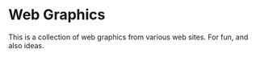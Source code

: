 Web Graphics
============

This is a collection of web graphics from various web sites. For fun, and also ideas.
